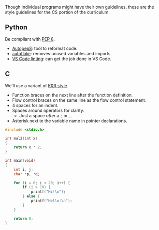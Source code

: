 Though individual programs might have their own guidelines, these are the style guidelines for the CS portion of the curriculum.

## Python

Be compliant with [PEP 8](https://www.python.org/dev/peps/pep-0008/).

- [Autopep8](https://pypi.org/project/autopep8/): tool to reformat code.
- [autoflake](https://pypi.org/project/autoflake/): removes unused variables and imports.
- [VS Code linting](https://code.visualstudio.com/docs/python/linting): can get the job done in VS Code.

## C

We'll use a variant of [K&R style](https://en.wikipedia.org/wiki/Indentation_style#K&R_style).

- Function braces on the next line after the function definition.
- Flow control braces on the same line as the flow control statement.
- 4 spaces for an indent.
- Spaces around operators for clarity.
  - Just a space _after_ a `;` or `,`.
- Asterisk next to the variable name in pointer declarations.

```c
#include <stdio.h>

int mul2(int x)
{
    return x * 2;
}

int main(void)
{
    int i, j;
    char *p, *q;

    for (i = 0; i < 20; i++) {
        if (i > 10) {
            printf("Hi!\n");
        } else {
            printf("Hello!\n");
        }
    }

    return 0;
}
```
